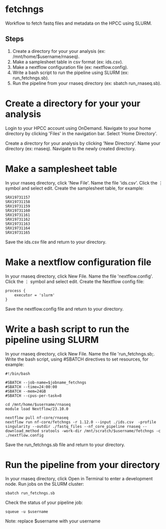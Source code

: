 # fetchngs
Workflow to fetch fastq files and metadata on the HPCC using SLURM.

## Steps
1. Create a directory for your your analysis (ex: /mnt/home/$username/rnaseq).
2. Make a samplesheet table in csv format (ex: ids.csv).
3. Make a nextflow configuration file (ex: nextflow.config).
4. Write a bash script to run the pipeline using SLURM (ex: run_fetchngs.sb).
5. Run the pipeline from your rnaseq directory (ex: sbatch run_rnaseq.sb).

# Create a directory for your your analysis
Login to your HPCC account using OnDemand. Navigate to your home directory by clicking 'Files' in the navigation bar. Select 'Home Directory'.

Create a directory for your analysis by clicking 'New Directory'. Name your directory (ex: rnaseq). Navigate to the newly created directory.

# Make a samplesheet table
In your rnaseq directory, click 'New File'. Name the file 'ids.csv'. Click the ⋮ symbol and select edit. Create the samplesheet table, for example:
```
SRX19731157
SRX19731158
SRX19731159
SRX19731160
SRX19731161
SRX19731162
SRX19731163
SRX19731164
SRX19731165
```
Save the ids.csv file and return to your directory.

# Make a nextflow configuration file
In your rnaseq directory, click New File. Name the file 'nextflow.config'. Click the ⋮ symbol and select edit. Create the Nextflow config file:
```
process {
    executor = 'slurm'
}
```
Save the nextflow.config file and return to your directory.

# Write a bash script to run the pipeline using SLURM
In your rnaseq directory, click New File. Name the file 'run_fetchngs.sb;. Write the bash script, using #SBATCH directives to set resources, for example:
```
#!/bin/bash

#SBATCH --job-name=$jobname_fetchngs
#SBATCH --time=24:00:00
#SBATCH --mem=24GB
#SBATCH --cpus-per-task=8

cd /mnt/home/$username/rnaseq
module load Nextflow/23.10.0

nextflow pull nf-core/rnaseq
nextflow run nf-core/fetchngs -r 1.12.0 --input ./ids.csv  -profile singularity --outdir ./fastq_files --nf_core_pipeline rnaseq --download_method sratools -work-dir /mnt/scratch/$username/fetchngs -c ./nextflow.config
```
Save the run_fetchngs.sb file and return to your directory.

# Run the pipeline from your directory
In your rnaseq directory, click Open in Terminal to enter a development node. Run jobs on the SLURM cluster:
```
sbatch run_fetchngs.sb
```
Check the status of your pipeline job:
```
squeue -u $username
```
Note: replace $username with your username
